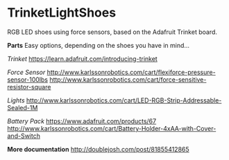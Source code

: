 TrinketLightShoes
=================
RGB LED shoes using force sensors, based on the Adafruit Trinket board.

**Parts**
Easy options, depending on the shoes you have in mind...

*Trinket*
https://learn.adafruit.com/introducing-trinket

*Force Sensor*
http://www.karlssonrobotics.com/cart/flexiforce-pressure-sensor-100lbs
http://www.karlssonrobotics.com/cart/force-sensitive-resistor-square

*Lights*
http://www.karlssonrobotics.com/cart/LED-RGB-Strip-Addressable-Sealed-1M

*Battery Pack*
https://www.adafruit.com/products/67
http://www.karlssonrobotics.com/cart/Battery-Holder-4xAA-with-Cover-and-Switch

**More documentation**
http://doublejosh.com/post/81855412865
